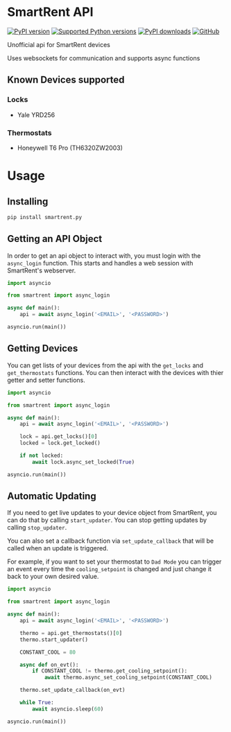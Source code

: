 # SmartRent API

[![PyPI version](https://img.shields.io/pypi/v/smartrent-py.svg?logo=pypi&logoColor=FFE873)](https://pypi.org/project/smartrent-py/)
[![Supported Python versions](https://img.shields.io/pypi/pyversions/smartrent-py.svg?logo=python&logoColor=FFE873)](https://pypi.org/project/smartrent-py/)
[![PyPI downloads](https://img.shields.io/pypi/dm/smartrent-py.svg)](https://pypistats.org/packages/smartrent-py)
[![GitHub](https://img.shields.io/github/license/ZacheryThomas/smartrent.py.svg)](LICENSE.txt)

Unofficial api for SmartRent devices

Uses websockets for communication and supports async functions

## Known Devices supported
### Locks
* Yale YRD256

### Thermostats
* Honeywell T6 Pro (TH6320ZW2003)


# Usage

## Installing

```bash
pip install smartrent.py
```

## Getting an API Object
In order to get an api object to interact with, you must login with the `async_login` function. This starts and handles a web session with SmartRent's webserver.

```python
import asyncio

from smartrent import async_login

async def main():
    api = await async_login('<EMAIL>', '<PASSWORD>')

asyncio.run(main())
```

## Getting Devices
You can get lists of your devices from the api with the `get_locks` and `get_thermostats` functions. You can then interact with the devices with thier getter and setter functions.

```python
import asyncio

from smartrent import async_login

async def main():
    api = await async_login('<EMAIL>', '<PASSWORD>')

    lock = api.get_locks()[0]
    locked = lock.get_locked()

    if not locked:
        await lock.async_set_locked(True)

asyncio.run(main())
```

## Automatic Updating
If you need to get live updates to your device object from SmartRent, you can do that by calling `start_updater`. You can stop getting updates by calling `stop_updater`.

You can also set a callback function via `set_update_callback` that will be called when an update is triggered.

For example, if you want to set your thermostat to `Dad Mode` you can trigger an event every time the `cooling_setpoint` is changed and just change it back to your own desired value.
```python
import asyncio

from smartrent import async_login

async def main():
    api = await async_login('<EMAIL>', '<PASSWORD>')

    thermo = api.get_thermostats()[0]
    thermo.start_updater()

    CONSTANT_COOL = 80

    async def on_evt():
        if CONSTANT_COOL != thermo.get_cooling_setpoint():
            await thermo.async_set_cooling_setpoint(CONSTANT_COOL)

    thermo.set_update_callback(on_evt)

    while True:
        await asyncio.sleep(60)

asyncio.run(main())
```
